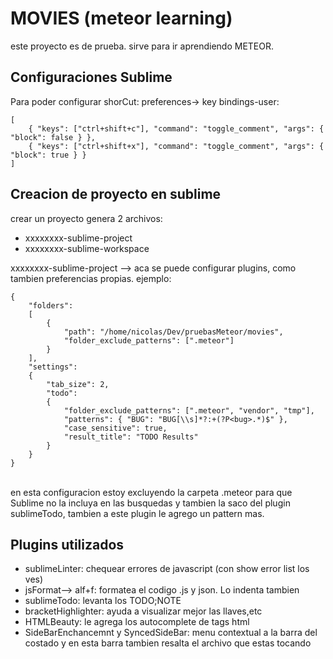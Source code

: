 # MOVIES (meteor learning)


este proyecto es de prueba. sirve para ir aprendiendo METEOR.



## Configuraciones Sublime


Para poder configurar shorCut: preferences-> key bindings-user:<br>

    [
        { "keys": ["ctrl+shift+c"], "command": "toggle_comment", "args": { "block": false } },
        { "keys": ["ctrl+shift+x"], "command": "toggle_comment", "args": { "block": true } }
    ]

## Creacion de proyecto en sublime

crear un proyecto genera 2 archivos:<br>
* xxxxxxxx-sublime-project
* xxxxxxxx-sublime-workspace

xxxxxxxx-sublime-project --> aca se puede configurar plugins, como tambien preferencias propias. ejemplo:

    {
        "folders":
        [
            {
                "path": "/home/nicolas/Dev/pruebasMeteor/movies",
                "folder_exclude_patterns": [".meteor"]
            }
        ],
        "settings":
        {
            "tab_size": 2,
            "todo":
            {
                "folder_exclude_patterns": [".meteor", "vendor", "tmp"],
                "patterns": { "BUG": "BUG[\\s]*?:+(?P<bug>.*)$" },
                "case_sensitive": true,
                "result_title": "TODO Results"
            }
        }
    }

<br>
en esta configuracion estoy excluyendo la carpeta .meteor para que Sublime no la incluya en las busquedas y tambien la saco del plugin sublimeTodo, tambien a este plugin le agrego un pattern mas.

## Plugins utilizados

* sublimeLinter: chequear errores de javascript (con show error list los ves)
* jsFormat--> alf+f: formatea el codigo .js y json. Lo indenta tambien
* sublimeTodo: levanta los TODO;NOTE
* bracketHighlighter: ayuda a visualizar mejor las llaves,etc
* HTMLBeauty: le agrega los autocomplete de tags html
* SideBarEnchancemnt y SyncedSideBar: menu contextual a la barra del costado y en esta barra tambien resalta el archivo que estas tocando


